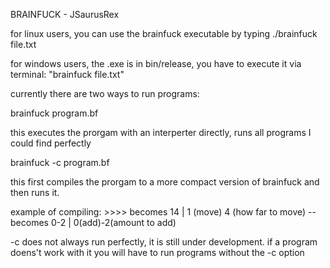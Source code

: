 BRAINFUCK - JSaurusRex

for linux users, you can use the brainfuck executable by typing ./brainfuck file.txt

for windows users, the .exe is in bin/release, you have to execute it via terminal: "brainfuck file.txt"


currently there are two ways to run programs:

brainfuck program.bf

  this executes the prorgam with an interperter directly, runs all programs I could find perfectly
  
brainfuck -c program.bf

  this first compiles the prorgam to a more compact version of brainfuck and then runs it.
  
  example of compiling: >>>> becomes 14 | 1 (move) 4 (how far to move)
  -- becomes 0-2 | 0(add)-2(amount to add)
  
  -c does not always run perfectly, it is still under development. if a program doens't work with it you will have to run programs without the -c option
